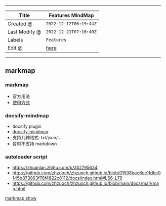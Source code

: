 -----

| Title         | Features MindMap                                    |
| ------------- | --------------------------------------------------- |
| Created @     | `2022-12-12T06:19:44Z`                              |
| Last Modify @ | `2022-12-21T07:16:40Z`                              |
| Labels        | `Features`                                          |
| Edit @        | [here](https://github.com/junxnone/twiki/issues/22) |

-----

## markmap

### markmap

  - 官方用法
  - [使用方式](https://github.com/dzylikecode/dzylikecode.github.io/blob/master/blog/docsify/plugins.md#markmap)

### docsify-mindmap

  - docsify plugin
  - [docsify-mindmap](https://github.com/up9cloud/docsify-mindmap)
  - 支持几种格式: txt/json/...
  - 暂时不支持 markdown

### autoloader script

  - <https://zhuanlan.zhihu.com/p/352795634>
  - <https://github.com/zhzuoch/zhzuoch.github.io/blob/01538bac6ee1fdbc0145b873893f78f4822c8112/docs/index.html#L66-L79>
  - <https://github.com/zhzuoch/zhzuoch.github.io/blob/main/docs/markmap.html>

[markmap
show](https://junxnone.github.io/twiki/markmap.html?md=https://junxnone.github.io/twiki/_sidebar.md ":include :type=iframe width=100% height=200px")
